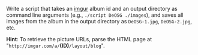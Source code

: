 Write a script that takes an [imgur](http://imgur.com) album id and an output directory as command line arguments (e.g., `./script DeOSG ./images`), and saves all images from the album in the output directory as `DeOSG-1.jpg`, `DeOSG-2.jpg`, etc.

**Hint**: To retrieve the picture URLs, parse the HTML page at "`http://imgur.com/a/`**(ID)**`/layout/blog`".